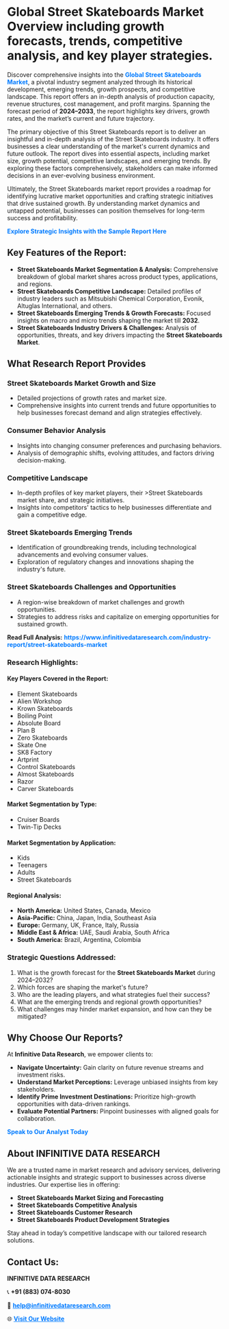 <h1>Global Street Skateboards Market Overview including growth forecasts, trends, competitive analysis, and key player strategies.</h1>
<p>
Discover comprehensive insights into the 
<a href="https://www.infinitivedataresearch.com/industry-report/street-skateboards-market" rel="dofollow" style="color: #007BFF; text-decoration: none;"><strong>Global Street Skateboards Market</strong></a>, a pivotal industry segment analyzed through its historical development, emerging trends, growth prospects, and competitive landscape. This report offers an in-depth analysis of production capacity, revenue structures, cost management, and profit margins. Spanning the forecast period of <strong>2024–2033</strong>, the report highlights key drivers, growth rates, and the market’s current and future trajectory.
</p>
<p>
The primary objective of this Street Skateboards report is to deliver an insightful and in-depth analysis of the Street Skateboards industry. It offers businesses a clear understanding of the market's current dynamics and future outlook. The report dives into essential aspects, including market size, growth potential, competitive landscapes, and emerging trends. By exploring these factors comprehensively, stakeholders can make informed decisions in an ever-evolving business environment.
</p>
<p>
Ultimately, the Street Skateboards market report provides a roadmap for identifying lucrative market opportunities and crafting strategic initiatives that drive sustained growth. By understanding market dynamics and untapped potential, businesses can position themselves for long-term success and profitability.
</p>
<p>
<a href="https://www.infinitivedataresearch.com/request-sample/reportId=107332" style="color: #007BFF; text-decoration: none;"><strong>Explore Strategic Insights with the Sample Report Here</strong></a>
</p>

<h2>Key Features of the Report:</h2>
<ul>
<li><strong>Street Skateboards Market Segmentation & Analysis:</strong> Comprehensive breakdown of global market shares across product types, applications, and regions.</li>
<li><strong>Street Skateboards Competitive Landscape:</strong> Detailed profiles of industry leaders such as Mitsubishi Chemical Corporation, Evonik, Altuglas International, and others.</li>
<li><strong>Street Skateboards Emerging Trends & Growth Forecasts:</strong> Focused insights on macro and micro trends shaping the market till <strong>2032</strong>.</li>
<li><strong>Street Skateboards Industry Drivers & Challenges:</strong> Analysis of opportunities, threats, and key drivers impacting the <strong>Street Skateboards Market</strong>.</li>
</ul>

<h2>What Research Report Provides</h2>
<h3>Street Skateboards Market Growth and Size</h3>
<ul>
<li>Detailed projections of growth rates and market size.</li>
<li>Comprehensive insights into current trends and future opportunities to help businesses forecast demand and align strategies effectively.</li>
</ul>

<h3>Consumer Behavior Analysis</h3>
<ul>
<li>Insights into changing consumer preferences and purchasing behaviors.</li>
<li>Analysis of demographic shifts, evolving attitudes, and factors driving decision-making.</li>
</ul>

<h3>Competitive Landscape</h3>
<ul>
<li>In-depth profiles of key market players, their >Street Skateboards market share, and strategic initiatives.</li>
<li>Insights into competitors' tactics to help businesses differentiate and gain a competitive edge.</li>
</ul>

<h3>Street Skateboards Emerging Trends</h3>
<ul>
<li>Identification of groundbreaking trends, including technological advancements and evolving consumer values.</li>
<li>Exploration of regulatory changes and innovations shaping the industry's future.</li>
</ul>

<h3>Street Skateboards Challenges and Opportunities</h3>
<ul>
<li>A region-wise breakdown of market challenges and growth opportunities.</li>
<li>Strategies to address risks and capitalize on emerging opportunities for sustained growth.</li>
</ul>
<p><strong>Read Full Analysis:</strong> <a href="https://www.infinitivedataresearch.com/industry-report/street-skateboards-market" rel="dofollow" style="color: #007BFF; text-decoration: none;"><strong>https://www.infinitivedataresearch.com/industry-report/street-skateboards-market</strong></a></p>
<h3>Research Highlights:</h3>
<h4>Key Players Covered in the Report:</h4>
<ul><li>Element Skateboards</li><li>Alien Workshop</li><li>Krown Skateboards</li><li>Boiling Point</li><li>Absolute Board</li><li>Plan B</li><li>Zero Skateboards</li><li>Skate One</li><li>SK8 Factory</li><li>Artprint</li><li>Control Skateboards</li><li>Almost Skateboards</li><li>Razor</li><li>Carver Skateboards</li></ul>
<h4>Market Segmentation by Type:</h4>
<ul><li>Cruiser Boards</li><li>Twin-Tip Decks</li></ul>
<h4>Market Segmentation by Application:</h4>
<ul><li>Kids</li><li>Teenagers</li><li>Adults</li><li>Street Skateboards</li></ul>

<h4>Regional Analysis:</h4>
<ul>
<li><strong>North America:</strong> United States, Canada, Mexico</li>
<li><strong>Asia-Pacific:</strong> China, Japan, India, Southeast Asia</li>
<li><strong>Europe:</strong> Germany, UK, France, Italy, Russia</li>
<li><strong>Middle East & Africa:</strong> UAE, Saudi Arabia, South Africa</li>
<li><strong>South America:</strong> Brazil, Argentina, Colombia</li>
</ul>

<h3>Strategic Questions Addressed:</h3>
<ol>
<li>What is the growth forecast for the <strong>Street Skateboards Market</strong> during 2024–2032?</li>
<li>Which forces are shaping the market's future?</li>
<li>Who are the leading players, and what strategies fuel their success?</li>
<li>What are the emerging trends and regional growth opportunities?</li>
<li>What challenges may hinder market expansion, and how can they be mitigated?</li>
</ol>

<h2>Why Choose Our Reports?</h2>
<p>At <strong>Infinitive Data Research</strong>, we empower clients to:</p>
<ul>
<li><strong>Navigate Uncertainty:</strong> Gain clarity on future revenue streams and investment risks.</li>
<li><strong>Understand Market Perceptions:</strong> Leverage unbiased insights from key stakeholders.</li>
<li><strong>Identify Prime Investment Destinations:</strong> Prioritize high-growth opportunities with data-driven rankings.</li>
<li><strong>Evaluate Potential Partners:</strong> Pinpoint businesses with aligned goals for collaboration.</li>
</ul>
<p><a href="https://www.infinitivedataresearch.com/industry-report/street-skateboards-market" rel="dofollow" style="color: #007BFF; text-decoration: none;"><strong>Speak to Our Analyst Today</strong></a></p>

<h2>About INFINITIVE DATA RESEARCH</h2>
<p>We are a trusted name in market research and advisory services, delivering actionable insights and strategic support to businesses across diverse industries. Our expertise lies in offering:</p>
<ul>
<li><strong>Street Skateboards Market Sizing and Forecasting</strong></li>
<li><strong>Street Skateboards Competitive Analysis</strong></li>
<li><strong>Street Skateboards Customer Research</strong></li>
<li><strong>Street Skateboards Product Development Strategies</strong></li>
</ul>
<p>Stay ahead in today’s competitive landscape with our tailored research solutions.</p>

<h2>Contact Us:</h2>
<p><strong>INFINITIVE DATA RESEARCH</strong></p>
<p>📞 <strong>+91 (883) 074-8030</strong></p>
<p>📧 <strong><a href="mailto:help@infinitivedataresearch.com" style="color: #007BFF;">help@infinitivedataresearch.com</a></strong></p>
<p>🌐 <strong><a href="https://www.infinitivedataresearch.com" rel="dofollow" style="color: #007BFF;">Visit Our Website</a></strong></p>